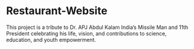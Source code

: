 # Restaurant-Website
This project is a tribute to Dr. APJ Abdul Kalam India’s Missile Man and 11th President celebrating his life, vision, and contributions to science, education, and youth empowerment.
